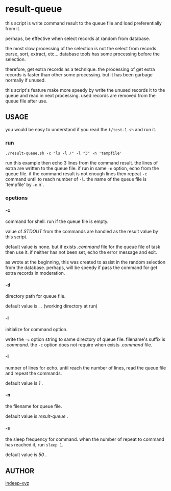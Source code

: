 result-queue
====

this script is write command result to the queue file and load preferentially from it.

perhaps, be effective when select records at random from database.

the most slow processing of the selection is not the select from records. parse, sort, extract, etc... database tools has some processing before the selection.

therefore, get extra records as a technique. the processing of get extra records is faster than other some processing. but it has been garbage normally if unused.

this script's feature make more speedy by write the unused records it to the queue and read in next processing. used records are removed from the queue file after use.

## USAGE

you would be easy to understand if you read the `t/test-1.sh` and run it.

### run

```
./result-queue.sh -c "ls -l /" -l "3" -n 'tempfile'
```

run this example then echo 3 lines from the command result. the lines of extra are written to the queue file. if run in same `-n` option, echo from the queue file. if the command result is not enough lines then repeat `-c` command until to reach number of `-l`. the name of the queue file is 'tempfile' by `-n`.n`.

### opetions

#### -c

command for shell. run if the queue file is empty.

value of _STDOUT_ from the commands are handled as the result value by this script.

default value is none. but if exists _.command_ file for the queue file of task then use it. if neither has not been set, echo the error message and exit.

as wrote at the beginning, this was created to assist in the random selection from the database. perhaps, will be speedy if pass the command for get extra records in moderation.

#### -d

directory path for queue file.

default value is _._ . (working directory at run)

#### -i

initialize for command option.

write the `-c` option string to same directory of queue file. filename's suffix is _.command_. the `-c` option does not require when exists _.command_ file.

#### -l

number of lines for echo.  until reach the number of lines, read the queue file and repeat the commands.

default value is _1_ .

#### -n

the filename for queue file.

default value is _result-queue_ .

#### -s

the sleep frequency for command. when the number of repeat to command has reached it, run `sleep 1`.

default value is _50_ .

## AUTHOR

[indeep-xyz](http://indeep.xyz/)

